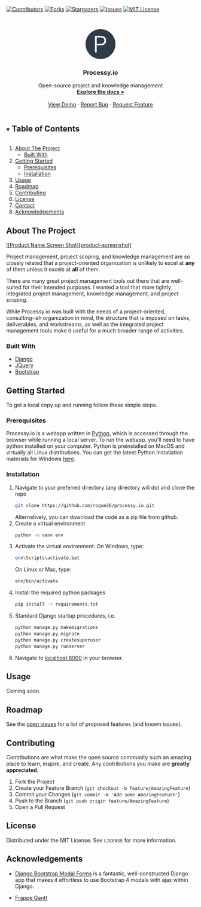 [![Contributors][contributors-shield]][contributors-url]
[![Forks][forks-shield]][forks-url]
[![Stargazers][stars-shield]][stars-url]
[![Issues][issues-shield]][issues-url]
[![MIT License][license-shield]][license-url]



<!-- PROJECT LOGO -->
<br />
<p align="center">
  <a href="https://github.com/rogue26/processy.io">
    <img src="static/img/logo.png" alt="Logo" width="80" height="80">
  </a>

  <h3 align="center">Processy.io</h3>

  <p align="center">
    Open-source project and knowledge management
    <br />
    <a href="https://github.com/rogue26/processy.io"><strong>Explore the docs »</strong></a>
    <br />
    <br />
    <a href="https://github.com/rogue26/processy.io">View Demo</a>
    ·
    <a href="https://github.com/rogue26/processy.io/issues">Report Bug</a>
    ·
    <a href="https://github.com/rogue26/processy.io/issues">Request Feature</a>
  </p>
</p>



<!-- TABLE OF CONTENTS -->
<details open="open">
  <summary><h2 style="display: inline-block">Table of Contents</h2></summary>
  <ol>
    <li>
      <a href="#about-the-project">About The Project</a>
      <ul>
        <li><a href="#built-with">Built With</a></li>
      </ul>
    </li>
    <li>
      <a href="#getting-started">Getting Started</a>
      <ul>
        <li><a href="#prerequisites">Prerequisites</a></li>
        <li><a href="#installation">Installation</a></li>
      </ul>
    </li>
    <li><a href="#usage">Usage</a></li>
    <li><a href="#roadmap">Roadmap</a></li>
    <li><a href="#contributing">Contributing</a></li>
    <li><a href="#license">License</a></li>
    <li><a href="#contact">Contact</a></li>
    <li><a href="#acknowledgements">Acknowledgements</a></li>
  </ol>
</details>



<!-- ABOUT THE PROJECT -->
## About The Project

[![Product Name Screen Shot][product-screenshot]](https://example.com)

Project management, project scoping, and knowledge management are so closely related that a project-oriented 
organization is unlikely to excel at **any** of them unless it excels at **all** of them.

There are many great project management tools out there that are well-suited for their intended purposes. I wanted a 
tool that more tightly integrated project management, knowledge management, and project scoping.

While Processy.io was built with the needs of a project-oriented, consulting-ish organization in mind, the structure 
that is imposed on tasks, deliverables, and workstreams, as well as the integrated project management tools make it 
useful for a much broader range of activities.



### Built With

* [Django](https://www.djangoproject.com/)
* [JQuery](https://jquery.com)
* [Bootstrap](https://getbootstrap.com)



<!-- GETTING STARTED -->
## Getting Started

To get a local copy up and running follow these simple steps.

### Prerequisites

Processy.io is a webapp written in [Python](https://python.org), which is accessed through the browser while running 
a local server. To run the webapp, you'll need to have python installed on your computer. Python is preinstalled on 
MacOS and virtually all Linux distributions. You can get the latest Python installation materials for Windows 
[here](https://www.python.org/downloads/windows/).


### Installation

1. Navigate to your preferred directory (any directory will do) and clone the repo
   ```sh
   git clone https://github.com/rogue26/processy.io.git
   ```
   Alternatively, you can download the code as a zip file from github.
2. Create a virtual environment
   ```sh
   python -m venv env
   ```
3. Activate the virtual environment. On Windows, type:
   ```sh
   env\Scripts\activate.bat
   ```
   On Linux or Mac, type:
   ```sh
   env/bin/activate
   ```
4. Install the required python packages
   ```sh
   pip install -r requirements.txt
   ```
5. Standard Django startup procedures, i.e.
   ```sh
   python manage.py makemigrations
   python manage.py migrate
   python manage.py createsuperuser
   python manage.py runserver
   ```
6. Navigate to [localhost:8000](localhost:8000) in your browser.



<!-- USAGE EXAMPLES -->
## Usage

Coming soon.

<!-- Use this space to show useful examples of how a project can be used. Additional screenshots, code 
examples and demos work well in this space. You may also link to more resources. -->

<!-- _For more examples, please refer to the [Documentation](https://example.com)_ -->



<!-- ROADMAP -->
## Roadmap

See the [open issues](https://github.com/rogue26/processy.io/issues) for a list of proposed features (and known issues).



<!-- CONTRIBUTING -->
## Contributing

Contributions are what make the open source community such an amazing place to learn, inspire, and create. Any contributions you make are **greatly appreciated**.

1. Fork the Project
2. Create your Feature Branch (`git checkout -b feature/AmazingFeature`)
3. Commit your Changes (`git commit -m 'Add some AmazingFeature'`)
4. Push to the Branch (`git push origin feature/AmazingFeature`)
5. Open a Pull Request



<!-- LICENSE -->
## License

Distributed under the MIT License. See `LICENSE` for more information.


<!-- ACKNOWLEDGEMENTS -->
## Acknowledgements

* [Django Bootstrap Modal Forms](https://github.com/trco/django-bootstrap-modal-forms) is a fantastic, well-constructed 
Django app that makes it effortless to use Bootstrap 4 modals with ajax within Django.

* [Frappe Gantt](https://github.com/frappe/gantt)




<!-- MARKDOWN LINKS & IMAGES -->
<!-- https://www.markdownguide.org/basic-syntax/#reference-style-links -->
[contributors-shield]: https://img.shields.io/github/contributors/rogue26/processy.io.svg?style=for-the-badge
[contributors-url]: https://github.com/rogue26/processy.io/graphs/contributors
[forks-shield]: https://img.shields.io/github/forks/rogue26/processy.io.svg?style=for-the-badge
[forks-url]: https://github.com/rogue26/processy.io/network/members
[stars-shield]: https://img.shields.io/github/stars/rogue26/processy.io.svg?style=for-the-badge
[stars-url]: https://github.com/rogue26/processy.io/stargazers
[issues-shield]: https://img.shields.io/github/issues/rogue26/processy.io.svg?style=for-the-badge
[issues-url]: https://github.com/rogue26/processy.io/issues
[license-shield]: https://img.shields.io/github/license/rogue26/processy.io.svg?style=for-the-badge
[license-url]: https://github.com/rogue26/processy.io/blob/master/LICENSE.txt
